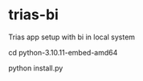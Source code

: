 # trias-bi
Trias app setup with bi in local system

cd python-3.10.11-embed-amd64

python install.py

